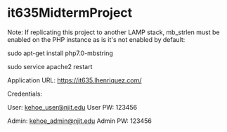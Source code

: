 # it635MidtermProject

Note: If replicating this project to another LAMP stack, mb_strlen must be enabled on the PHP instance as is it's not enabled by default:

sudo apt-get install php7.0-mbstring

sudo service apache2 restart


Application URL:
https://it635.lhenriquez.com/

Credentials:

User: kehoe_user@njit.edu
User PW: 123456

Admin: kehoe_admin@njit.edu
Admin PW: 123456
